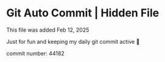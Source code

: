 # Git Auto Commit | Hidden File

This file was added Feb 12, 2025

Just for fun and keeping my daily git commit active 🤪

commit number: 44182
